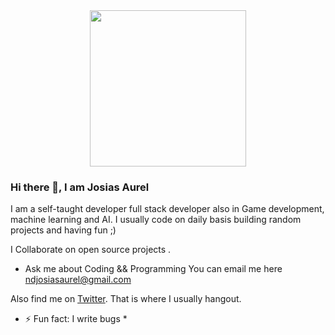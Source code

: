 <div style="display: flex; justify-content: center; align-items: center;">
<img src="https://josiasaurel.tech/josias.png" width="250px" height="250px" />
</div>

### Hi there 👋, I am Josias Aurel

I am a self-taught developer full stack developer also in Game development, machine learning and AI.
I usually code on daily basis building random projects and having fun ;)

I Collaborate on open source projects .

- Ask me about Coding && Programming
You can email me here [ndjosiasaurel@gmail.com](ndjosiasaurel@gmail.com)

Also find me on [Twitter](https://twitter.com/JosiasWing?s=09). That is where I usually hangout.


* ⚡ Fun fact: I write bugs *


